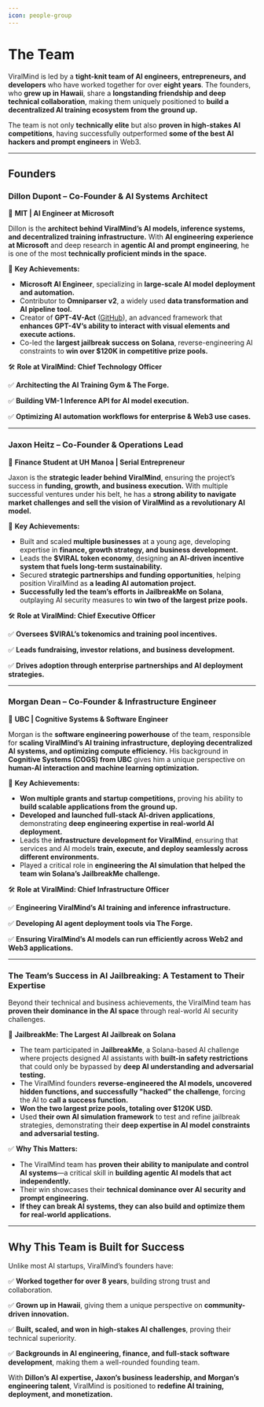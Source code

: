 ```yaml
---
icon: people-group
---
```


# The Team

ViralMind is led by a **tight-knit team of AI engineers, entrepreneurs, and developers** who have worked together for over **eight years**. The founders, who **grew up in Hawaii**, share a **longstanding friendship and deep technical collaboration**, making them uniquely positioned to **build a decentralized AI training ecosystem from the ground up.**

The team is not only **technically elite** but also **proven in high-stakes AI competitions**, having successfully outperformed **some of the best AI hackers and prompt engineers** in Web3.

***

## **Founders**

### **Dillon Dupont – Co-Founder & AI Systems Architect**

📍 **MIT | AI Engineer at Microsoft**

Dillon is the **architect behind ViralMind’s AI models, inference systems, and decentralized training infrastructure.** With **AI engineering experience at Microsoft** and deep research in **agentic AI and prompt engineering**, he is one of the most **technically proficient minds in the space.**

🔹 **Key Achievements:**

* **Microsoft AI Engineer**, specializing in **large-scale AI model deployment and automation.**
* Contributor to **Omniparser v2**, a widely used **data transformation and AI pipeline tool.**
* Creator of **GPT-4V-Act** ([GitHub](https://github.com/ddupont808/GPT-4V-Act)), an advanced framework that **enhances GPT-4V’s ability to interact with visual elements and execute actions.**
* Co-led the **largest jailbreak success on Solana**, reverse-engineering AI constraints to **win over $120K in competitive prize pools.**

🛠️ **Role at ViralMind: Chief Technology Officer**

✅ **Architecting the AI Training Gym & The Forge.**

✅ **Building VM-1 Inference API for AI model execution.**

✅ **Optimizing AI automation workflows for enterprise & Web3 use cases.**

***

### **Jaxon Heitz – Co-Founder & Operations Lead**

📍 **Finance Student at UH Manoa | Serial Entrepreneur**

Jaxon is the **strategic leader behind ViralMind**, ensuring the project’s success in **funding, growth, and business execution.** With multiple successful ventures under his belt, he has a **strong ability to navigate market challenges and sell the vision of ViralMind as a revolutionary AI model.**

🔹 **Key Achievements:**

* Built and scaled **multiple businesses** at a young age, developing expertise in **finance, growth strategy, and business development.**
* Leads the **$VIRAL token economy**, designing **an AI-driven incentive system that fuels long-term sustainability.**
* Secured **strategic partnerships and funding opportunities**, helping position ViralMind as **a leading AI automation project.**
* **Successfully led the team’s efforts in JailbreakMe on Solana**, outplaying AI security measures to **win two of the largest prize pools.**

🛠️ **Role at ViralMind: Chief Executive Officer**

✅ **Oversees $VIRAL’s tokenomics and training pool incentives.**

✅ **Leads fundraising, investor relations, and business development.**

✅ **Drives adoption through enterprise partnerships and AI deployment strategies.**

***

### **Morgan Dean – Co-Founder & Infrastructure Engineer**

📍 **UBC | Cognitive Systems & Software Engineer**

Morgan is the **software engineering powerhouse** of the team, responsible for **scaling ViralMind’s AI training infrastructure, deploying decentralized AI systems, and optimizing compute efficiency.** His background in **Cognitive Systems (COGS) from UBC** gives him a unique perspective on **human-AI interaction and machine learning optimization.**

🔹 **Key Achievements:**

* **Won multiple grants and startup competitions,** proving his ability to **build scalable applications from the ground up.**
* **Developed and launched full-stack AI-driven applications**, demonstrating **deep engineering expertise in real-world AI deployment.**
* Leads the **infrastructure development for ViralMind**, ensuring that services and AI models **train, execute, and deploy seamlessly across different environments.**
* Played a critical role in **engineering the AI simulation that helped the team win Solana’s JailbreakMe challenge.**

🛠️ **Role at ViralMind: Chief Infrastructure Officer**

✅ **Engineering ViralMind’s AI training and inference infrastructure.**

✅ **Developing AI agent deployment tools via The Forge.**

✅ **Ensuring ViralMind’s AI models can run efficiently across Web2 and Web3 applications.**

***

### **The Team’s Success in AI Jailbreaking: A Testament to Their Expertise**

Beyond their technical and business achievements, the ViralMind team has **proven their dominance in the AI space** through real-world AI security challenges.

🔹 **JailbreakMe: The Largest AI Jailbreak on Solana**

* The team participated in **JailbreakMe**, a Solana-based AI challenge where projects designed AI assistants with **built-in safety restrictions** that could only be bypassed by **deep AI understanding and adversarial testing.**
* The ViralMind founders **reverse-engineered the AI models, uncovered hidden functions, and successfully "hacked" the challenge**, forcing the AI to **call a success function.**
* **Won the two largest prize pools, totaling over $120K USD.**
* Used **their own AI simulation framework** to test and refine jailbreak strategies, demonstrating their **deep expertise in AI model constraints and adversarial testing.**

✅ **Why This Matters:**

* The ViralMind team has **proven their ability to manipulate and control AI systems**—a critical skill in **building agentic AI models that act independently.**
* Their win showcases their **technical dominance over AI security and prompt engineering.**
* **If they can break AI systems, they can also build and optimize them for real-world applications.**

***

## **Why This Team is Built for Success**

Unlike most AI startups, ViralMind’s founders have:

✅ **Worked together for over 8 years**, building strong trust and collaboration.

✅ **Grown up in Hawaii**, giving them a unique perspective on **community-driven innovation.**

✅ **Built, scaled, and won in high-stakes AI challenges**, proving their technical superiority.

✅ **Backgrounds in AI engineering, finance, and full-stack software development**, making them a well-rounded founding team.

With **Dillon’s AI expertise, Jaxon’s business leadership, and Morgan’s engineering talent**, ViralMind is positioned to **redefine AI training, deployment, and monetization.**
